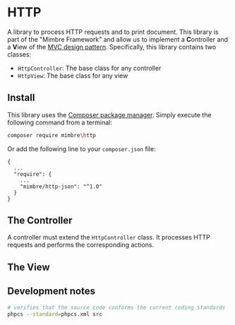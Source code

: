 # HTTP

A library to process HTTP requests and to print document. This library is part of the "Mimbre Framework" and allow us to implement a **C**ontroller and a **V**iew of the [MVC design pattern](http://mvc.com). Specifically, this library contains two classes:

  * `HttpController`: The base class for any controller
  * `HttpView`: The base class for any view
  
## Install

This library uses the [Composer package manager](https://getcomposer.org/). Simply execute the following command from a terminal:

```bash
composer require mimbre\http
```

Or add the following line to your `composer.json` file:

```text
{
  ...
  "require": {
    ...
    "mimbre/http-json": "^1.0"
  }
}
```
  
## The Controller

A controller must extend the `HttpController` class. It processes HTTP requests and performs the corresponding actions.

## The View

## Development notes

```bash
# verifies that the source code conforms the current coding standards
phpcs --standard=phpcs.xml src
```
